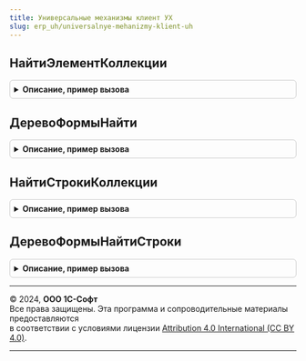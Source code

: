 ```yaml
---
title: Универсальные механизмы клиент УХ
slug: erp_uh/universalnye-mehanizmy-klient-uh
---
```



## НайтиЭлементКоллекции
<details style="margin: 1em 0; padding: 0.5em; border: 1px solid #ccc; border-radius: 6px;">

<summary style="font-weight: bold; cursor: pointer;">Описание, пример вызова</summary>

```bsl
// ПРОЦЕДУРЫ И ФУНКЦИИ ДЛЯ ПОИСКА СТРОКИ В ДЕРЕВЕ ФОРМЫ

Функция НайтиЭлементКоллекции(КоллекцияЭлементов,ИмяКолонки,ИскомоеЗначение) Экспорт
```

Пример вызова
```bsl
Результат = УниверсальныеМеханизмыКлиентУХ.НайтиЭлементКоллекции(КоллекцияЭлементов, ИмяКолонки, ИскомоеЗначение));
```
</details>

## ДеревоФормыНайти
<details style="margin: 1em 0; padding: 0.5em; border: 1px solid #ccc; border-radius: 6px;">

<summary style="font-weight: bold; cursor: pointer;">Описание, пример вызова</summary>

```bsl

Функция ДеревоФормыНайти(КоллекцияЭлементов,ИмяКолонки,ИскомоеЗначение) Экспорт
```

Пример вызова
```bsl
Результат = УниверсальныеМеханизмыКлиентУХ.ДеревоФормыНайти(КоллекцияЭлементов, ИмяКолонки, ИскомоеЗначение) 
```
</details>

## НайтиСтрокиКоллекции
<details style="margin: 1em 0; padding: 0.5em; border: 1px solid #ccc; border-radius: 6px;">

<summary style="font-weight: bold; cursor: pointer;">Описание, пример вызова</summary>

```bsl

/////////////////////////////////////////////////////////////////////////////////////////
// ПРОЦЕДУРЫ И ФУНКЦИИ ДЛЯ ПОИСКА МАССИВА СТРОК В ДЕРЕВЕ ФОРМЫ

Процедура НайтиСтрокиКоллекции(КоллекцияЭлементов,СтруктураПоиска,МассивНайденных) Экспорт
```

Пример вызова
```bsl
УниверсальныеМеханизмыКлиентУХ.НайтиСтрокиКоллекции(КоллекцияЭлементов, СтруктураПоиска, МассивНайденных));
```
</details>

## ДеревоФормыНайтиСтроки
<details style="margin: 1em 0; padding: 0.5em; border: 1px solid #ccc; border-radius: 6px;">

<summary style="font-weight: bold; cursor: pointer;">Описание, пример вызова</summary>

```bsl

Функция ДеревоФормыНайтиСтроки(КоллекцияЭлементов,СтруктураПоиска) Экспорт
```

Пример вызова
```bsl
Результат = УниверсальныеМеханизмыКлиентУХ.ДеревоФормыНайтиСтроки(КоллекцияЭлементов, СтруктураПоиска) 
```
</details>

---

© 2024, **ООО 1С-Софт**  
Все права защищены. Эта программа и сопроводительные материалы предоставляются  
в соответствии с условиями лицензии [Attribution 4.0 International (CC BY 4.0)](https://creativecommons.org/licenses/by/4.0/legalcode).

---

